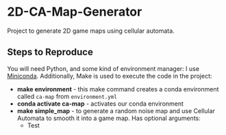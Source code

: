 # 2D-CA-Map-Generator
Project to generate 2D game maps using cellular automata. 


## Steps to Reproduce

You will need Python, and some kind of environment manager: I use [Miniconda](https://www.anaconda.com/docs/getting-started/miniconda/main). Additionally, Make is used to execute the code in the project:

- **make environment** - this make command creates a conda environment called `ca-map` from `environment.yml`
- **conda activate ca-map** - activates our conda environment
- **make simple_map** - to generate a random noise map and use Cellular Automata to smooth it into a game map. Has optional arguments:
  - Test
